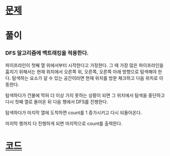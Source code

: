 # [문제](https://www.acmicpc.net/problem/3109)

# 풀이

### DFS 알고리즘에 백트래킹을 적용한다.

파이프라인이 첫째 열 위에서부터 시작한다고 가정한다. 그 때 가장 많은 파이프라인을 훔치기 위해서는 현재 위치에서 오른쪽 위, 오른쪽, 오른쪽 아래 방향으로 탐색해야 한다. 탐색하는 요소가 갈 수 있는 공간이라면 현재 위치를 방문 체크하고 다음 위치로 이동한다.

탐색하다가 건물에 막혀 더 이상 가지 못하는 상황이 되면 그 위치에서 탐색을 중단하고 다시 첫째 열로 돌아온 뒤 다음 행에서 DFS를 진행한다.

탐색하다가 마지막 열에 도착하면 count를 1 증가시키고 다시 되돌아온다.

마지막 행까지 다 진행하게 되면 마지막으로 count를 출력한다.

# [코드](https://github.com/mungmnb777/java-algorithm/blob/main/code/boj/Main_3109_빵집.java)
